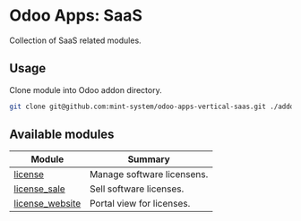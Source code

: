 # Odoo Apps: SaaS

Collection of SaaS related modules.

## Usage

Clone module into Odoo addon directory.

```bash
git clone git@github.com:mint-system/odoo-apps-vertical-saas.git ./addons/vertical_saas
```

## Available modules

| Module | Summary |
| --- | --- |
| [license](license) |         Manage software licensens. |
| [license_sale](license_sale) |         Sell software licenses. |
| [license_website](license_website) |         Portal view for licenses. |
